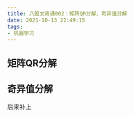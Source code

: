 ```yaml
---
title: 八股文背诵002：矩阵QR分解、奇异值分解
date: 2021-10-13 22:49:15
tags:
- 机器学习
---
```


## 矩阵QR分解



## 奇异值分解

后来补上
